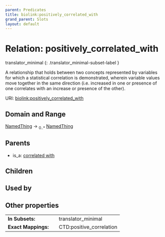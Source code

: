 ```yaml
---
parent: Predicates
title: biolink:positively_correlated_with
grand_parent: Slots
layout: default
---
```


# Relation: positively_correlated_with

translator_minimal
{: .translator_minimal-subset-label }


A relationship that holds between two concepts represented by variables for which a statistical correlation  is demonstrated, wherein variable values move together in the same direction (i.e. increased in one or  presence of one correlates with an increase or presence of the other).

URI: [biolink:positively_correlated_with](https://w3id.org/biolink/vocab/positively_correlated_with)

## Domain and Range

[NamedThing](NamedThing.md) ->  <sub>0..\*</sub> [NamedThing](NamedThing.md)

## Parents

 *  is_a: [correlated with](correlated_with.md)

## Children


## Used by


## Other properties

|  |  |  |
| --- | --- | --- |
| **In Subsets:** | | translator_minimal |
| **Exact Mappings:** | | CTD:positive_correlation |

